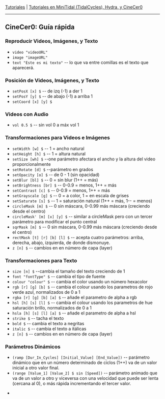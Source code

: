 
[Tutoriales](../Tutorials/README.md) | [Tutoriales en MiniTidal (TidalCycles), Hydra, y CineCer0](README.md)    

-------------------------------------------------------------------------------  

## CineCer0: Guía rápida

### Reproducir Videos, Imágenes, y Texto

+ `video "videoURL"`
+ `image "imageURL"`
+ `text "Este es mi texto"` -- lo que va entre comillas es el texto que aparecerá.

###  Posición de Videos, Imágenes, y Texto

+ `setPosX [x] $` -- de izq (-1) a der 1
+ `setPosY [y] $` -- de abajo (-1) a arriba 1
+ `setCoord [x] [y] $`

###  Videos con Audio

+ `vol 0.5 $` -- sin vol 0 a máx vol 1

###  Transformaciones para Videos e Imágenes

+ `setWidth [w] $` -- 1 = ancho natural
+ `setHeight [h] $` -- 1 = altura natural
+ `setSize [wh] $` --one parámetro afectara el ancho y la altura del video proporcionalmente
+ `setRotate [d] $` --parámetro en grados
+ `setOpacity [o] $` -- de 0 - 1 (sin opacidad)
+ `setBlur [bl] $` -- 0 = sin blur (1++ = más)
+ `setBrightness [br] $` -- 0-0.9 = menos, 1++ = más
+ `setContrast [c] $` -- 0-0.9 = menos, 1++ = más
+ `setGrayscale [g] $` -- 0 = a color, 1 = en escala de grises
+ `setSaturate [s] $` -- 1 = saturación natural (1++ = más, 1-- = menos)
+ `circleMask [m] $` -- 0 sin máscara, 0-0.99 más máscara (creciendo desde el centro)
+ `circleMask' [m] [x] [y] $` -- similar a circleMask pero con un tercer parámetro para modificar el punto central
+ `sqrMask [m] $` -- 0 sin máscara, 0-0.99 más máscara (creciendo desde el centro)
+ `rectMask [t] [r] [b] [l] $` -- acepta cuatro parámetros: arriba, derecha, abajo, izquierda, de donde dismonuye.
+ `z [n] $` -- cambios en en número de capa (layer)

###  Transformaciones para Texto

+ `size [n] $` --cambia el tamaño del texto creciendo de 1
+ `font "fontType" $` -- cambia el tipo de fuente
+ `colour "colour" $` -- cambia el color usando un número hexacolor
+ `rgb [r] [g] [b] $` -- cambia el colour usando los parametros de rojo verde azul, normalizados de 0 a 1
+ `rgba [r] [g] [b] [a] $` -- añade el parametro de alpha a rgb
+ `hsl [h] [s] [l] $` -- cambia el colour usando los parametros de hue saturación brillo, normalizados de 0 a 1
+ `hsla [h] [s] [l] [a] $` -- añade el parametro de alpha a hsl
+ `strike $` -- tacha el texto
+ `bold $` -- cambia el texto a negritas
+ `italic $` -- cambia el texto a itálicas
+ `z [n] $` -- cambios en en número de capa (layer)

###  Parámetros Dinámicos

+ `(ramp [Dur_In_Cycles] [Initial_Value] [End_Value])` -- parámetro dinámico que en un número determinado de ciclos (1++) va de un valor inicial a otro valor final.
+ `(range [Value_1] [Value_2] $ sin [Speed])` -- parámetro animado que va de un valor a otro y viceversa con una velocidad que puede ser lenta (cercana al 0), o más rápida incrementando el tercer valor.


-
